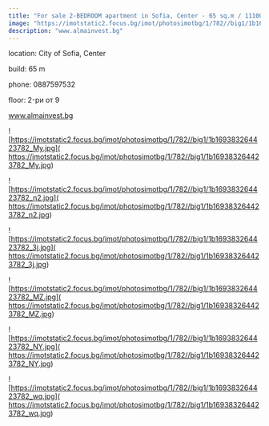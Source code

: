 ```yaml
---
title: "For sale 2-BEDROOM apartment in Sofia, Center - 65 sq.m / 111000 EUR "
image: "https://imotstatic2.focus.bg/imot/photosimotbg/1/782//big1/1b169383264423782_QU.jpg"
description: "www.almainvest.bg"
---
```


location: City of Sofia, Center

build: 65 m

phone: 0887597532

floor: 2-ри от 9

www.almainvest.bg


![https://imotstatic2.focus.bg/imot/photosimotbg/1/782//big1/1b169383264423782_My.jpg]( https://imotstatic2.focus.bg/imot/photosimotbg/1/782//big1/1b169383264423782_My.jpg)


![https://imotstatic2.focus.bg/imot/photosimotbg/1/782//big1/1b169383264423782_n2.jpg]( https://imotstatic2.focus.bg/imot/photosimotbg/1/782//big1/1b169383264423782_n2.jpg)


![https://imotstatic2.focus.bg/imot/photosimotbg/1/782//big1/1b169383264423782_3j.jpg]( https://imotstatic2.focus.bg/imot/photosimotbg/1/782//big1/1b169383264423782_3j.jpg)


![https://imotstatic2.focus.bg/imot/photosimotbg/1/782//big1/1b169383264423782_MZ.jpg]( https://imotstatic2.focus.bg/imot/photosimotbg/1/782//big1/1b169383264423782_MZ.jpg)


![https://imotstatic2.focus.bg/imot/photosimotbg/1/782//big1/1b169383264423782_NY.jpg]( https://imotstatic2.focus.bg/imot/photosimotbg/1/782//big1/1b169383264423782_NY.jpg)


![https://imotstatic2.focus.bg/imot/photosimotbg/1/782//big1/1b169383264423782_wq.jpg]( https://imotstatic2.focus.bg/imot/photosimotbg/1/782//big1/1b169383264423782_wq.jpg)


